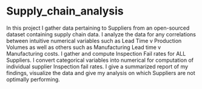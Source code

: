 # Supply_chain_analysis
In this project I gather data pertaining to Suppliers from an open-sourced dataset containing supply chain data. I analyze the data for any correlations between intuitive numerical variables such as Lead Time v Production Volumes as well as others such as Manufacturing Lead time v Manufacturing costs. I gather and compute Inspection Fail rates for ALL Suppliers. I convert categorical variables into numerical for computation of individual supplier Inspection fail rates. I give a summarized report of my findings, visualize the data and give my analysis on which Suppliers are not optimally performing.
